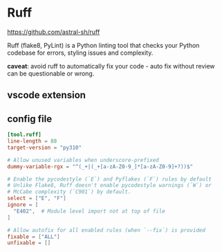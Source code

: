# Ruff
https://github.com/astral-sh/ruff

Ruff (flake8, PyLint) is a Python linting tool that checks your Python codebase for errors, styling issues and complexity. 

**caveat**: avoid ruff to automatically fix your code - auto fix without review can be questionable or wrong.

## vscode extension

## config file
```toml
[tool.ruff]
line-length = 88
target-version = "py310"

# Allow unused variables when underscore-prefixed
dummy-variable-rgx = "^(_+|(_+[a-zA-Z0-9_]*[a-zA-Z0-9]+?))$"

# Enable the pycodestyle (`E`) and Pyflakes (`F`) rules by default
# Unlike Flake8, Ruff doesn't enable pycodestyle warnings (`W`) or
# McCabe complexity (`C901`) by default.
select = ["E", "F"]
ignore = [
  "E402",  # Module level import not at top of file
]

# Allow autofix for all enabled rules (when `--fix`) is provided
fixable = ["ALL"]
unfixable = []
```
